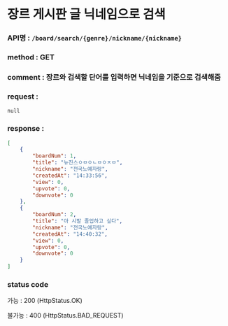 # 장르 게시판 글 닉네임으로 검색
### API명 : `/board/search/{genre}/nickname/{nickname}`

### method : GET

### comment : 장르와 검색할 단어를 입력하면 닉네임을 기준으로 검색해줌

### request :
    null

### response :
~~~json
[
    {
        "boardNum": 1,
        "title": "뉴진스ㅇㅁㅇㄴㅁㅇㅈㅁ",
        "nickname": "전국노예자랑",
        "createdAt": "14:33:56",
        "view": 0,
        "upvote": 0,
        "downvote": 0
    },
    {
        "boardNum": 2,
        "title": "아 시발 졸업하고 싶다",
        "nickname": "전국노예자랑",
        "createdAt": "14:40:32",
        "view": 0,
        "upvote": 0,
        "downvote": 0
    }
]
~~~

### status code
가능 : 200 (HttpStatus.OK)

불가능 : 400 (HttpStatus.BAD_REQUEST)